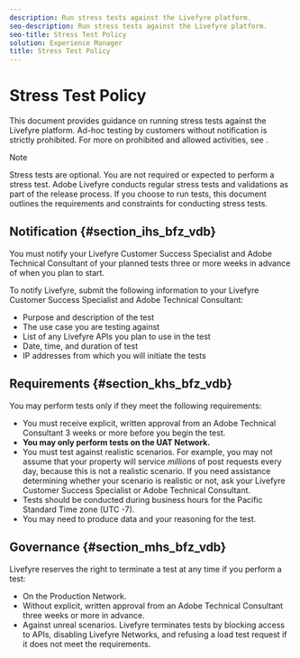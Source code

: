 ```yaml
---
description: Run stress tests against the Livefyre platform.
seo-description: Run stress tests against the Livefyre platform.
seo-title: Stress Test Policy
solution: Experience Manager
title: Stress Test Policy
---
```


# Stress Test Policy

This document provides guidance on running stress tests against the Livefyre platform. Ad-hoc testing by customers without notification is strictly prohibited. For more on prohibited and allowed activities, see [](#c_stress_test_policy/section_mhs_bfz_vdb).

>[!NOTE]
>
>Stress tests are optional. You are not required or expected to perform a stress test. Adobe Livefyre conducts regular stress tests and validations as part of the release process. If you choose to run tests, this document outlines the requirements and constraints for conducting stress tests.
## Notification {#section_ihs_bfz_vdb}

You must notify your Livefyre Customer Success Specialist and Adobe Technical Consultant of your planned tests three or more weeks in advance of when you plan to start.

To notify Livefyre, submit the following information to your Livefyre Customer Success Specialist and Adobe Technical Consultant:

* Purpose and description of the test
* The use case you are testing against
* List of any Livefyre APIs you plan to use in the test
* Date, time, and duration of test
* IP addresses from which you will initiate the tests
## Requirements {#section_khs_bfz_vdb}

You may perform tests only if they meet the following requirements:

* You must receive explicit, written approval from an Adobe Technical Consultant 3 weeks or more before you begin the test.
* **You may only perform tests on the UAT Network.**
* You must test against realistic scenarios. For example, you may not assume that your property will service *millions* of post requests every day, because this is not a realistic scenario. If you need assistance determining whether your scenario is realistic or not, ask your Livefyre Customer Success Specialist or Adobe Technical Consultant.
* Tests should be conducted during business hours for the Pacific Standard Time zone (UTC -7).
* You may need to produce data and your reasoning for the test.
## Governance {#section_mhs_bfz_vdb}

Livefyre reserves the right to terminate a test at any time if you perform a test:

* On the Production Network.
* Without explicit, written approval from an Adobe Technical Consultant three weeks or more in advance.
* Against unreal scenarios.
Livefyre terminates tests by blocking access to APIs, disabling Livefyre Networks, and refusing a load test request if it does not meet the requirements.

